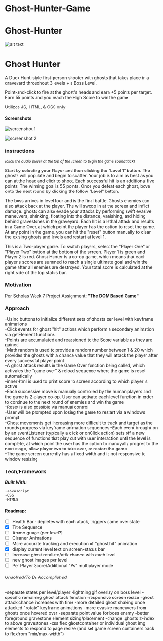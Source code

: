 # Ghost-Hunter-Game

# Ghost-Hunter
![alt text](https://i.imgur.com/0RFTHYm.jpg)

# Ghost Hunter
A Duck Hunt-style first-person shooter with ghosts that takes place in a graveyard throughout 3 levels + a Boss Level.

Point-and-click to fire at the ghost's heads and earn +5 points per target. Earn 55 points and you reach the High Score to win the game 

Utilizes JS, HTML, & CSS only

#### Screenshots

![screenshot 1](https://i.ibb.co/JxpZPpm/ghost-hunter-screenshot-1.png)

![screenshot 2](https://i.ibb.co/VQBsdGv/ghost-hunter-screenshot-2.png)

### Instructions

_<sub>(click the audio player at the top of the screen to begin the game soundtrack)</sub>_

Start by selecting your Player and then clicking the "Level 1" button. The ghosts will populate and begin to scatter. Your job is to aim as best as you can at the head and click to shoot. Each successful hit is an additional five points. The winning goal is 55 points. Once you defeat each ghost, bove onto the next round by clicking the follow "Level" button.

The boss arrives in level four and is the final battle. Ghosts enemies can also attack back at the player. The will swoop in at the screen and inflict damage. ghosts can also evade your attacks by performing swift evasive maneuvers, shrinking, floating into the distance, vanishing, and hiding behind gravestones in the graveyard. Each hit is a lethal attack and results in a Game Over, at which point the player has the option to reset the game. At any point in the game, you can hit the "reset" button manually to clear the exising ghosts and levels and restart at level 1.

This is a Two-player game. To switch players, select the "Player One" or "Player Two" button at the bottom of the screen. Player 1 is green and Player 2 is red. Ghost Hunter is a co-op game, which means that each player's scores are summed to reach a single ultimate goal and win the game after all enemies are destroyed. Your total score is calculated at the right side of the top status bar.

### Motivation
Per Scholas Week 7 Project Assignment: **"The DOM Based Game"**

### Approach 
-Using buttons to initialize different sets of ghosts per level with keyframe animations  <br>
-Click events for ghost "hit" actions which perform a secondary animation via getElement functions  <br>
-Points are accumulated and reassigned to the Score variable as they are gained<br>
-Math.random is used to provide a random number between 1 & 20 which provides the ghosts with a chance value that they will attack the player after every successful player point<br>
-A ghost attack results in the Game Over function being called, which activates the "game over" & reload sequence where the game is reset automatically<br>
-innerHtml is used to print score to screen according to which player is active <br>
-Each successive move is manually controlled by the human players and the game is 2-player co-op. User can activate each level function in order to continue to the next round of enemies and win the game<br>
-Reset is also possible via manual control<br>
-User will be prompted upon losing the game to restart via a windows prompt <br>
-Ghost movements get increasing more difficult to track and target as the rounds progress via keyframe animation sequences -Each event brought on by an eventListener (typically a click or onClick action) sets off a new sequence of functions that play out with user interaction until the level is complete, at which point the user has the option to manuyally progres to the next stage, allow player two to take over, or restart the game<br>
-The game screen currently has a fixed width and is not responsive to window resizing <br>

### Tech/Framework
 ***Built With:***
 ```
 -Javascript
 -CSS
 -HTML5
 ```

#### Roadmap:
- [ ] Health Bar - depletes with each atack, triggers game over state
- [x] Title Sequence
- [ ] Ammo guage (per level?)
- [ ] Cleaner Animations
- [ ] More accurate tracking and execution of "ghost hit" animation
- [x] display current level text on screen-status bar
- [ ] Increase ghost retaliate/attk chance with each level
- [ ] new ghost images per level
- [ ] Per Player Score/Additional "Vs" multiplayer mode

###### Unsolved/To Be Accomplished
-separate states per level/player
-lightning gif overlay on boss level
-specific remaining ghost attack function
-responsive screen resize
-ghost attack chance increases with time 
-more detailed ghost shaking once attacked "rotate" keyframe animations
-more evasive maneuvers from ghosts once hovered over
-separate point value for boss enemy 
-better foreground gravestone element sizing/placement
-change .ghosts z-index to above gravestones
-css flex ghostcontainer or individual ghost img elements to respond to page resize (and set game screen containers back to flexfrom "min/max-width")
